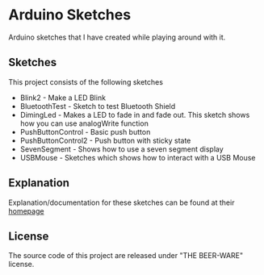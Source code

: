# Arduino Sketches

Arduino sketches that I have created while playing around with it.

## Sketches

This project consists of the following sketches

*   Blink2 - Make a LED Blink
*   BluetoothTest - Sketch to test Bluetooth Shield
*   DimingLed - Makes a LED to fade in and fade out. This sketch shows how you can use analogWrite function
*   PushButtonControl - Basic push button
*   PushButtonControl2 - Push button with sticky state
*   SevenSegment - Shows how to use a seven segment display
*   USBMouse - Sketches which shows how to interact with a USB Mouse

## Explanation

Explanation/documentation for these sketches can be found at their [homepage](http://sudarmuthu.com/arduino/)

## License

The source code of this project are released under "THE BEER-WARE" license.
